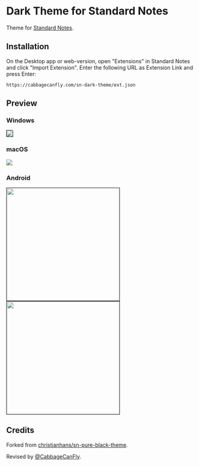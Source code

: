 # Dark Theme for Standard Notes

Theme for [Standard Notes](https://standardnotes.org/).

## Installation

On the Desktop app or web-version, open "Extensions" in Standard Notes and click "Import Extension". Enter the following URL as Extension Link and press Enter:

```
https://cabbagecanfly.com/sn-dark-theme/ext.json
```

## Preview

### Windows

<img style="border: 1px solid #222;" src="screenshots/windows.png">

### macOS

<img src="screenshots/macOS.png">

### Android

<img style="border: 1px solid #222;" src="screenshots/android-list.png" width="300px">  <img style="border: 1px solid #222;" src="screenshots/android-body.png" width="300px">

## Credits

Forked from [christianhans/sn-pure-black-theme](https://github.com/christianhans/sn-pure-black-theme).

Revised by [@CabbageCanFly](https://github.com/CabbageCanFly).
